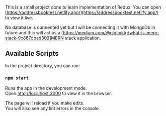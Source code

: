This is a small project done to learn implementation of Redux.
You can open [https://addressbooktest.netlify.app/](https://addressbooktest.netlify.app/) to view it live.

No database is connected yet but I will be connecting it with MongoDb in future and this will act as a [https://medium.com/@digimktg/what-is-mern-stack-9c867dbad302]MERN stack application.

## Available Scripts

In the project directory, you can run:

### `npm start`

Runs the app in the development mode.<br />
Open [http://localhost:3000](http://localhost:3000) to view it in the browser.

The page will reload if you make edits.<br />
You will also see any lint errors in the console.
